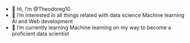 - 👋 Hi, I’m @Theodoreg10
- 👀 I’m interested in all things related with data science Machine learning Ai and Web development
- 🌱 I’m currently learning Machine learning on my way to become a proficient data scientist

<!---
Theodoreg10/Theodoreg10 is a ✨ special ✨ repository because its `README.md` (this file) appears on your GitHub profile.
You can click the Preview link to take a look at your changes.
--->
